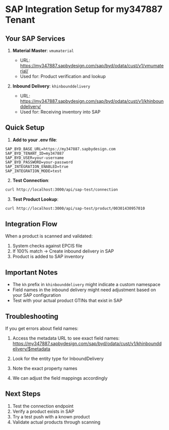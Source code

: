 # SAP Integration Setup for my347887 Tenant

## Your SAP Services

1. **Material Master**: `vmumaterial`
   - URL: https://my347887.sapbydesign.com/sap/byd/odata/cust/v1/vmumaterial/
   - Used for: Product verification and lookup

2. **Inbound Delivery**: `khinbounddelivery`
   - URL: https://my347887.sapbydesign.com/sap/byd/odata/cust/v1/khinbounddelivery/
   - Used for: Receiving inventory into SAP

## Quick Setup

1. **Add to your .env file**:
```env
SAP_BYD_BASE_URL=https://my347887.sapbydesign.com
SAP_BYD_TENANT_ID=my347887
SAP_BYD_USER=your-username
SAP_BYD_PASSWORD=your-password
SAP_INTEGRATION_ENABLED=true
SAP_INTEGRATION_MODE=test
```

2. **Test Connection**:
```bash
curl http://localhost:3000/api/sap-test/connection
```

3. **Test Product Lookup**:
```bash
curl http://localhost:3000/api/sap-test/product/00301430957010
```

## Integration Flow

When a product is scanned and validated:
1. System checks against EPCIS file
2. If 100% match → Create inbound delivery in SAP
3. Product is added to SAP inventory

## Important Notes

- The `kh` prefix in `khinbounddelivery` might indicate a custom namespace
- Field names in the inbound delivery might need adjustment based on your SAP configuration
- Test with your actual product GTINs that exist in SAP

## Troubleshooting

If you get errors about field names:
1. Access the metadata URL to see exact field names:
   https://my347887.sapbydesign.com/sap/byd/odata/cust/v1/khinbounddelivery/$metadata
   
2. Look for the entity type for InboundDelivery
3. Note the exact property names
4. We can adjust the field mappings accordingly

## Next Steps

1. Test the connection endpoint
2. Verify a product exists in SAP
3. Try a test push with a known product
4. Validate actual products through scanning